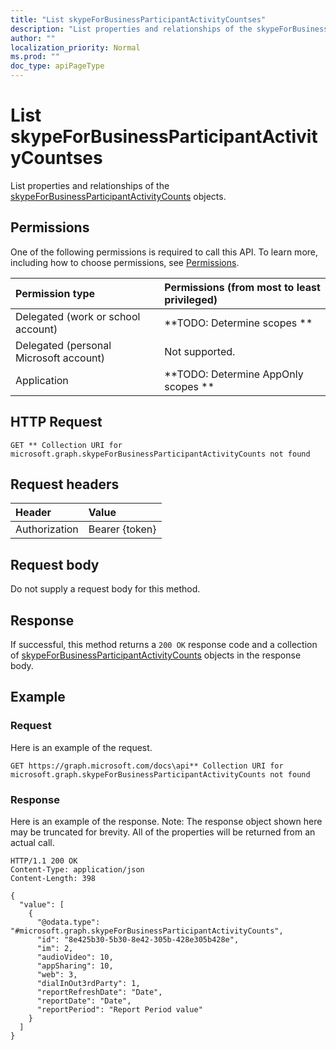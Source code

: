 ```yaml
---
title: "List skypeForBusinessParticipantActivityCountses"
description: "List properties and relationships of the skypeForBusinessParticipantActivityCounts objects."
author: ""
localization_priority: Normal
ms.prod: ""
doc_type: apiPageType
---
```


# List skypeForBusinessParticipantActivityCountses

List properties and relationships of the [skypeForBusinessParticipantActivityCounts](../resources/skypeforbusinessparticipantactivitycounts.md) objects.

## Permissions
One of the following permissions is required to call this API. To learn more, including how to choose permissions, see [Permissions](/concepts/permissions-reference.md).

|Permission type|Permissions (from most to least privileged)|
|:---|:---|
|Delegated (work or school account)|**TODO: Determine scopes **|
|Delegated (personal Microsoft account)|Not supported.|
|Application|**TODO: Determine AppOnly scopes **|

## HTTP Request
<!-- {
  "blockType": "ignored"
}
-->
``` http
GET ** Collection URI for microsoft.graph.skypeForBusinessParticipantActivityCounts not found
```

## Request headers
|Header|Value|
|:---|:---|
|Authorization|Bearer {token}|

## Request body
Do not supply a request body for this method.

## Response
If successful, this method returns a `200 OK` response code and a collection of [skypeForBusinessParticipantActivityCounts](../resources/skypeforbusinessparticipantactivitycounts.md) objects in the response body.

## Example

### Request
Here is an example of the request.
<!-- {
  "blockType": "request",
  "name": "get_skypeforbusinessparticipantactivitycounts"
}
-->
``` http
GET https://graph.microsoft.com/docs\api** Collection URI for microsoft.graph.skypeForBusinessParticipantActivityCounts not found
```

### Response
Here is an example of the response. Note: The response object shown here may be truncated for brevity. All of the properties will be returned from an actual call.
<!-- {
  "blockType": "response",
  "truncated": true,
  "@odata.type": "collection(microsoft.graph.skypeforbusinessparticipantactivitycounts)"
}
-->
``` http
HTTP/1.1 200 OK
Content-Type: application/json
Content-Length: 398

{
  "value": [
    {
      "@odata.type": "#microsoft.graph.skypeForBusinessParticipantActivityCounts",
      "id": "8e425b30-5b30-8e42-305b-428e305b428e",
      "im": 2,
      "audioVideo": 10,
      "appSharing": 10,
      "web": 3,
      "dialInOut3rdParty": 1,
      "reportRefreshDate": "Date",
      "reportDate": "Date",
      "reportPeriod": "Report Period value"
    }
  ]
}
```

